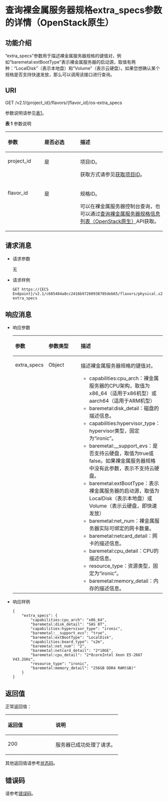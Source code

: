 # 查询裸金属服务器规格extra\_specs参数的详情（OpenStack原生）<a name="ZH-CN_TOPIC_0114885743"></a>

## 功能介绍<a name="section62221755111516"></a>

“extra\_specs”参数用于描述裸金属服务器规格的键值对，例如“baremetal:extBootType”表示裸金属服务器的启动源，取值有两种：“LocalDisk”（表示本地盘）和“Volume”（表示云硬盘）。如果您想确认某个规格是否支持快速发放，那么可以调用该接口进行查询。

## URI<a name="section116617920169"></a>

GET /v2.1/\{project\_id\}/flavors/\{flavor\_id\}/os-extra\_specs

参数说明请参见[表1](#table955744812451)。

**表 1**  参数说明

<a name="table955744812451"></a>
<table><thead align="left"><tr id="row1155794814454"><th class="cellrowborder" valign="top" width="23.232323232323232%" id="mcps1.2.4.1.1"><p id="zh-cn_topic_0057973064_p26298136"><a name="zh-cn_topic_0057973064_p26298136"></a><a name="zh-cn_topic_0057973064_p26298136"></a>参数</p>
</th>
<th class="cellrowborder" valign="top" width="22.732273227322732%" id="mcps1.2.4.1.2"><p id="zh-cn_topic_0057973064_p49774232"><a name="zh-cn_topic_0057973064_p49774232"></a><a name="zh-cn_topic_0057973064_p49774232"></a>是否必选</p>
</th>
<th class="cellrowborder" valign="top" width="54.03540354035403%" id="mcps1.2.4.1.3"><p id="zh-cn_topic_0057973064_p5180964"><a name="zh-cn_topic_0057973064_p5180964"></a><a name="zh-cn_topic_0057973064_p5180964"></a>描述</p>
</th>
</tr>
</thead>
<tbody><tr id="row13559114874517"><td class="cellrowborder" valign="top" width="23.232323232323232%" headers="mcps1.2.4.1.1 "><p id="zh-cn_topic_0057973064_p35224963"><a name="zh-cn_topic_0057973064_p35224963"></a><a name="zh-cn_topic_0057973064_p35224963"></a>project_id</p>
</td>
<td class="cellrowborder" valign="top" width="22.732273227322732%" headers="mcps1.2.4.1.2 "><p id="zh-cn_topic_0057973064_p34649765"><a name="zh-cn_topic_0057973064_p34649765"></a><a name="zh-cn_topic_0057973064_p34649765"></a>是</p>
</td>
<td class="cellrowborder" valign="top" width="54.03540354035403%" headers="mcps1.2.4.1.3 "><p id="zh-cn_topic_0057973064_p55167604"><a name="zh-cn_topic_0057973064_p55167604"></a><a name="zh-cn_topic_0057973064_p55167604"></a>项目ID。</p>
<p id="p652825144113"><a name="p652825144113"></a><a name="p652825144113"></a>获取方式请参见<a href="获取项目ID.md">获取项目ID</a>。</p>
</td>
</tr>
<tr id="row255944854514"><td class="cellrowborder" valign="top" width="23.232323232323232%" headers="mcps1.2.4.1.1 "><p id="zh-cn_topic_0057973064_p18974100"><a name="zh-cn_topic_0057973064_p18974100"></a><a name="zh-cn_topic_0057973064_p18974100"></a>flavor_id</p>
</td>
<td class="cellrowborder" valign="top" width="22.732273227322732%" headers="mcps1.2.4.1.2 "><p id="zh-cn_topic_0057973064_p60507121"><a name="zh-cn_topic_0057973064_p60507121"></a><a name="zh-cn_topic_0057973064_p60507121"></a>是</p>
</td>
<td class="cellrowborder" valign="top" width="54.03540354035403%" headers="mcps1.2.4.1.3 "><p id="zh-cn_topic_0057973064_p2129750"><a name="zh-cn_topic_0057973064_p2129750"></a><a name="zh-cn_topic_0057973064_p2129750"></a>规格ID。</p>
<p id="p1461914516495"><a name="p1461914516495"></a><a name="p1461914516495"></a>可以在<span id="zh-cn_topic_0053158674_text374914110111"><a name="zh-cn_topic_0053158674_text374914110111"></a><a name="zh-cn_topic_0053158674_text374914110111"></a>裸金属服务器</span><span id="zh-cn_topic_0053158674_text1749131818"><a name="zh-cn_topic_0053158674_text1749131818"></a><a name="zh-cn_topic_0053158674_text1749131818"></a></span>控制台查询，也可以通过<a href="查询裸金属服务器规格信息列表（OpenStack原生）.md">查询裸金属服务器规格信息列表（OpenStack原生）</a>API获取。</p>
</td>
</tr>
</tbody>
</table>

## 请求消息<a name="section1517812126172"></a>

-   请求参数

    无

-   请求样例

    ```
    GET https://{ECS Endpoint}/v2.1/c685484a8cc2416b97260938705deb65/flavors/physical.s2.medium/os-extra_specs
    ```


## 响应消息<a name="section3899184185"></a>

-   响应参数

    <a name="zh-cn_topic_0057973064_table28168569"></a>
    <table><thead align="left"><tr id="zh-cn_topic_0057973064_row26406300"><th class="cellrowborder" valign="top" width="21.95%" id="mcps1.1.4.1.1"><p id="p59978491115233"><a name="p59978491115233"></a><a name="p59978491115233"></a>参数</p>
    </th>
    <th class="cellrowborder" valign="top" width="21.95%" id="mcps1.1.4.1.2"><p id="p26419641115233"><a name="p26419641115233"></a><a name="p26419641115233"></a>参数类型</p>
    </th>
    <th class="cellrowborder" valign="top" width="56.10000000000001%" id="mcps1.1.4.1.3"><p id="p64181866115233"><a name="p64181866115233"></a><a name="p64181866115233"></a>描述</p>
    </th>
    </tr>
    </thead>
    <tbody><tr id="zh-cn_topic_0057973064_row46433444"><td class="cellrowborder" valign="top" width="21.95%" headers="mcps1.1.4.1.1 "><p id="zh-cn_topic_0057973064_p3012613"><a name="zh-cn_topic_0057973064_p3012613"></a><a name="zh-cn_topic_0057973064_p3012613"></a>extra_specs</p>
    </td>
    <td class="cellrowborder" valign="top" width="21.95%" headers="mcps1.1.4.1.2 "><p id="zh-cn_topic_0057973064_p42695066"><a name="zh-cn_topic_0057973064_p42695066"></a><a name="zh-cn_topic_0057973064_p42695066"></a>Object</p>
    </td>
    <td class="cellrowborder" valign="top" width="56.10000000000001%" headers="mcps1.1.4.1.3 "><p id="zh-cn_topic_0057973064_p9931138"><a name="zh-cn_topic_0057973064_p9931138"></a><a name="zh-cn_topic_0057973064_p9931138"></a>描述<span id="text6300153138"><a name="text6300153138"></a><a name="text6300153138"></a>裸金属服务器</span><span id="text13005314316"><a name="text13005314316"></a><a name="text13005314316"></a></span>规格的键值对。</p>
    <a name="ul6746628171115"></a><a name="ul6746628171115"></a><ul id="ul6746628171115"><li>capabilities:cpu_arch：<span id="text46223511313"><a name="text46223511313"></a><a name="text46223511313"></a>裸金属服务器</span><span id="text3622651316"><a name="text3622651316"></a><a name="text3622651316"></a></span>的CPU架构，取值为x86_64（适用于x86机型）或aarch64（适用于ARM机型）</li><li>baremetal:disk_detail：磁盘的描述信息。</li><li>capabilities:hypervisor_type：hypervisor类型，固定为“ironic”。</li><li>baremetal:__support_evs：是否支持云硬盘，取值为true或false。如果<span id="text188501310443"><a name="text188501310443"></a><a name="text188501310443"></a>裸金属服务器</span><span id="text15885171314412"><a name="text15885171314412"></a><a name="text15885171314412"></a></span>规格中没有此参数，表示不支持云硬盘。</li><li>baremetal:extBootType：表示<span id="text193781491131"><a name="text193781491131"></a><a name="text193781491131"></a>裸金属服务器</span><span id="text1037816914313"><a name="text1037816914313"></a><a name="text1037816914313"></a></span>的启动源，取值为LocalDisk（表示本地盘）或Volume（表示云硬盘，即快速发放）</li><li>baremetal:net_num：<span id="text105681112318"><a name="text105681112318"></a><a name="text105681112318"></a>裸金属服务器</span><span id="text9568811236"><a name="text9568811236"></a><a name="text9568811236"></a></span>实际可绑定的网卡数量。</li><li>baremetal:netcard_detail：网卡的描述信息。</li><li>baremetal:cpu_detail：CPU的描述信息。</li><li>resource_type：资源类型，固定为“ironic”。</li><li>baremetal:memory_detail：内存的描述信息。</li></ul>
    </td>
    </tr>
    </tbody>
    </table>


-   响应样例

    ```
    {
        "extra_specs": {
            "capabilities:cpu_arch": "x86_64",
            "baremetal:disk_detail": "SAS 8T",
            "capabilities:hypervisor_type": "ironic",
            "baremetal:__support_evs": "true",
            "baremetal:extBootType": "LocalDisk",
            "capabilities:board_type": "s2m",
            "baremetal:net_num": "2",
            "baremetal:netcard_detail": "2*10GE",
            "baremetal:cpu_detail": "2*8coreIntel Xeon E5-2667 V43.2GHz",
            "resource_type": "ironic",
            "baremetal:memory_detail": "256GB DDR4 RAM(GB)"
        }
    }
    ```


## 返回值<a name="section7610951"></a>

正常返回值：

<a name="zh-cn_topic_0106040941_table753804619176"></a>
<table><thead align="left"><tr id="zh-cn_topic_0106040941_row10735134615172"><th class="cellrowborder" valign="top" width="42.42%" id="mcps1.1.3.1.1"><p id="zh-cn_topic_0106040941_p19735204616177"><a name="zh-cn_topic_0106040941_p19735204616177"></a><a name="zh-cn_topic_0106040941_p19735204616177"></a>返回值</p>
</th>
<th class="cellrowborder" valign="top" width="57.58%" id="mcps1.1.3.1.2"><p id="zh-cn_topic_0106040941_p207355465176"><a name="zh-cn_topic_0106040941_p207355465176"></a><a name="zh-cn_topic_0106040941_p207355465176"></a>说明</p>
</th>
</tr>
</thead>
<tbody><tr id="zh-cn_topic_0106040941_row1473514621713"><td class="cellrowborder" valign="top" width="42.42%" headers="mcps1.1.3.1.1 "><p id="zh-cn_topic_0106040941_p13735144611178"><a name="zh-cn_topic_0106040941_p13735144611178"></a><a name="zh-cn_topic_0106040941_p13735144611178"></a>200</p>
</td>
<td class="cellrowborder" valign="top" width="57.58%" headers="mcps1.1.3.1.2 "><p id="zh-cn_topic_0106040941_p207351246161711"><a name="zh-cn_topic_0106040941_p207351246161711"></a><a name="zh-cn_topic_0106040941_p207351246161711"></a>服务器已成功处理了请求。</p>
</td>
</tr>
</tbody>
</table>

其他返回值请参考[状态码](状态码.md)。

## 错误码<a name="section14752650154917"></a>

请参考[错误码](错误码.md)。

